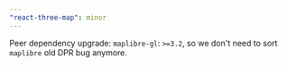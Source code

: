 ```yaml
---
"react-three-map": minor
---
```


Peer dependency upgrade: `maplibre-gl`: `>=3.2`, so we don't need to sort `maplibre` old DPR bug anymore.